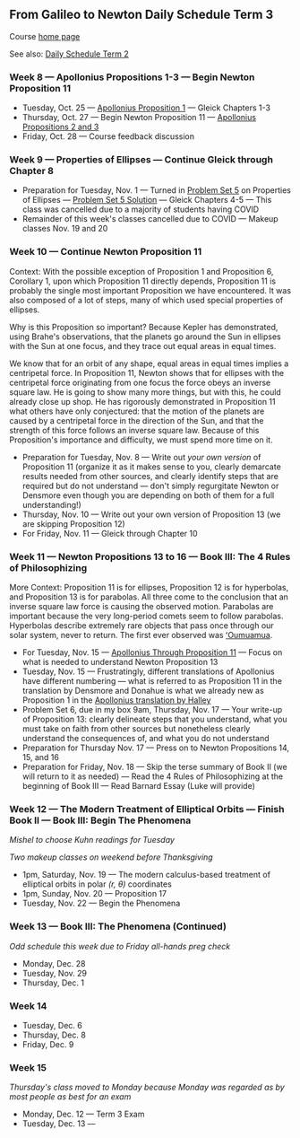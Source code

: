 ## From Galileo to Newton Daily Schedule Term 3

Course [home page](./)

See also: [Daily Schedule Term 2](./daily_schedule_term_2.html)

### Week 8 &mdash; Apollonius Propositions 1-3 &mdash; Begin Newton Proposition 11

* Tuesday, Oct. 25 &mdash; [Apollonius Proposition 1](./resources/12PagesOfApollonius.pdf) &mdash; Gleick Chapters 1-3
* Thursday, Oct. 27 &mdash; Begin Newton Proposition 11 &mdash; [Apollonius Propositions 2 and 3](./resources/12PagesOfApollonius.pdf)
* Friday, Oct. 28 &mdash; Course feedback discussion

### Week 9 &mdash; Properties of Ellipses &mdash; Continue Gleick through Chapter 8

* Preparation for Tuesday, Nov. 1 &mdash; Turned in [Problem Set 5](./assignments/PS05.nb.pdf) on Properties of Ellipses &mdash; [Problem Set 5 Solution](./assignments/PS05-Solution.pdf) &mdash; Gleick Chapters 4-5 &mdash; This class was cancelled due to a majority of students having COVID
* Remainder of this week's classes cancelled due to COVID &mdash; Makeup classes Nov. 19 and 20

### Week 10 &mdash; Continue Newton Proposition 11

Context: With the possible exception of Proposition 1 and Proposition 6, Corollary 1, upon which Proposition 11 directly depends, Proposition 11 is probably the single most important Proposition we have encountered. It was also composed of a lot of steps, many of which used special properties of ellipses.

Why is this Proposition so important? Because Kepler has demonstrated, using Brahe's observations, that the planets go around the Sun in ellipses with the Sun at one focus, and they trace out equal areas in equal times.

We know that for an orbit of any shape, equal areas in equal times implies a centripetal force. In Proposition 11, Newton shows that for ellipses with the centripetal force originating from one focus the force obeys an inverse square law. He is going to show many more things, but with this, he could already close up shop. He has rigorously demonstrated in Proposition 11 what others have only conjectured: that the motion of the planets are caused by a centripetal force in the direction of the Sun, and that the strength of this force follows an inverse square law. Because of this Proposition's importance and difficulty, we must spend more time on it.

* Preparation for Tuesday, Nov. 8 &mdash; Write out *your own version* of Proposition 11 (organize it as it makes sense to you, clearly demarcate results needed from other sources, and clearly identify steps that are required but do not understand &mdash; don't simply regurgitate Newton or Densmore even though you are depending on both of them for a full understanding!)
* Thursday, Nov. 10 &mdash; Write out your own version of Proposition 13 (we are skipping Proposition 12)
* For Friday, Nov. 11 &mdash; Gleick through Chapter 10

### Week 11 &mdash; Newton Propositions 13 to 16 &mdash; Book III: The 4 Rules of Philosophizing

More Context: Proposition 11 is for ellipses, Proposition 12 is for hyperbolas, and Proposition 13 is for parabolas. All three come to the conclusion that an inverse square law force is causing the observed motion. Parabolas are important because the very long-period comets seem to follow parabolas. Hyperbolas describe extremely rare objects that pass once through our solar system, never to return. The first ever observed was [ʻOumuamua](https://en.wikipedia.org/wiki/ʻOumuamua).

* For Tuesday, Nov. 15 &mdash; [Apollonius Through Proposition 11](./resources/12MorePagesOfApollonius.pdf) &mdash; Focus on what is needed to understand Newton Proposition 13
* Tuesday, Nov. 15 &mdash; Frustratingly, different translations of Apollonius have different numbering &mdash; what is referred to as Proposition 11 in the translation by Densmore and Donahue is what we already new as Proposition 1 in the [Apollonius translation by Halley](./resources/12PagesOfApollonius.pdf)
* Problem Set 6, due in my box 9am, Thursday, Nov. 17 &mdash; Your write-up of Proposition 13: clearly delineate steps that you understand, what you must take on faith from other sources but nonetheless clearly understand the consequences of, and what you do not understand
* Preparation for Thursday Nov. 17 &mdash; Press on to Newton Propositions 14, 15, and 16
* Preparation for Friday, Nov. 18 &mdash; Skip the terse summary of Book II (we will return to it as needed) &mdash; Read the 4 Rules of Philosophizing at the beginning of Book III &mdash; Read Barnard Essay (Luke will provide)

### Week 12 &mdash; The Modern Treatment of Elliptical Orbits &mdash; Finish Book II &mdash; Book III: Begin The Phenomena

*Mishel to choose Kuhn readings for Tuesday*

*Two makeup classes on weekend before Thanksgiving*

* 1pm, Saturday, Nov. 19 &mdash; The modern calculus-based treatment of elliptical orbits in polar *(r, &theta;)* coordinates
* 1pm, Sunday, Nov. 20 &mdash; Proposition 17
* Tuesday, Nov. 22 &mdash; Begin the Phenomena

### Week 13 &mdash; Book III: The Phenomena (Continued)

*Odd schedule this week due to Friday all-hands preg check*

* Monday, Dec. 28
* Tuesday, Nov. 29
* Thursday, Dec. 1

### Week 14

* Tuesday, Dec. 6
* Thursday, Dec. 8
* Friday, Dec. 9

### Week 15

*Thursday's class moved to Monday because Monday was regarded as by most people as best for an exam*

* Monday, Dec. 12 &mdash; Term 3 Exam
* Tuesday, Dec. 13 &mdash;
